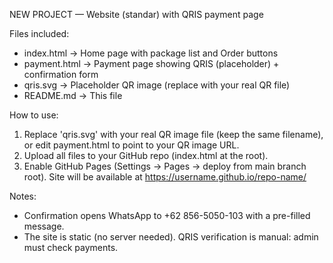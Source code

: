 NEW PROJECT — Website (standar) with QRIS payment page

Files included:
- index.html      -> Home page with package list and Order buttons
- payment.html    -> Payment page showing QRIS (placeholder) + confirmation form
- qris.svg        -> Placeholder QR image (replace with your real QR file)
- README.md       -> This file

How to use:
1. Replace 'qris.svg' with your real QR image file (keep the same filename), or edit payment.html to point to your QR image URL.
2. Upload all files to your GitHub repo (index.html at the root).
3. Enable GitHub Pages (Settings → Pages → deploy from main branch root). Site will be available at https://username.github.io/repo-name/

Notes:
- Confirmation opens WhatsApp to +62 856-5050-103 with a pre-filled message.
- The site is static (no server needed). QRIS verification is manual: admin must check payments.
